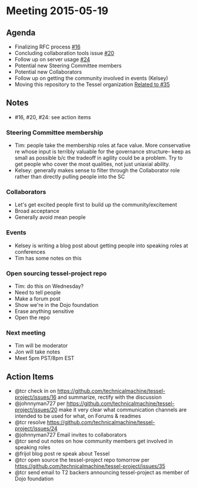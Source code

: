 # Meeting 2015-05-19

## Agenda
* Finalizing RFC process [#16](https://github.com/technicalmachine/tessel-project/issues/16)
* Concluding collaboration tools issue [#20](https://github.com/technicalmachine/tessel-project/issues/20)
* Follow up on server usage [#24](https://github.com/technicalmachine/tessel-project/issues/24)
* Potential new Steering Committee members
* Potential new Collaborators
* Follow up on getting the community involved in events (Kelsey)
* Moving this repository to the Tessel organization [Related to #35](https://github.com/technicalmachine/tessel-project/issues/35)


## Notes

* #16, #20, #24: see action items

### Steering Committee membership

* Tim: people take the membership roles at face value. More conservative re whose input is terribly valuable for the governance structure– keep as small as possible b/c the tradeoff in agility could be a problem. Try to get people who cover the most qualities, not just uniaxial ability.
* Kelsey: generally makes sense to filter through the Collaborator role rather than directly pulling people into the SC

### Collaborators

* Let's get excited people first to build up the community/excitement
* Broad acceptance
* Generally avoid mean people

### Events

* Kelsey is writing a blog post about getting people into speaking roles at conferences
* Tim has some notes on this

### Open sourcing tessel-project repo

* Tim: do this on Wednesday?
* Need to tell people
* Make a forum post
* Show we're in the Dojo foundation
* Erase anything sensitive
* Open the repo

### Next meeting

* Tim will be moderator
* Jon will take notes
* Meet 5pm PST/8pm EST

## Action Items

* @tcr check in on https://github.com/technicalmachine/tessel-project/issues/16 and summarize, rectify with the discussion
* @johnnyman727 per https://github.com/technicalmachine/tessel-project/issues/20 make it very clear what communication channels are intended to be used for what, on Forums & readmes
* @tcr resolve https://github.com/technicalmachine/tessel-project/issues/24
* @johnnyman727 Email invites to collaborators
* @tcr send out notes on how community members get involved in speaking roles
* @frijol blog post re speak about Tessel
* @tcr open source the tessel-project repo tomorrow per https://github.com/technicalmachine/tessel-project/issues/35
* @tcr send email to T2 backers announcing tessel-project as member of Dojo foundation
